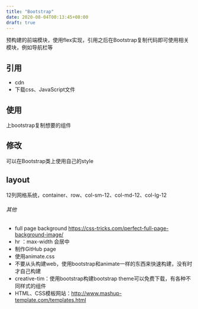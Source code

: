 ```yaml
---
title: "Bootstrap"
date: 2020-08-04T00:13:45+08:00
draft: true
---
```


预构建的前端模块，使用flex实现，引用之后在Bootstrap复制代码即可使用相关模块，例如导航栏等

## 引用
- cdn
- 下载css、JavaScript文件
## 使用
上bootstrap复制想要的组件
## 修改
可以在Bootstrap类上使用自己的style
## layout
12列网格系统，container、row、col-sm-12、col-md-12、col-lg-12


###### 其他
- full page background https://css-tricks.com/perfect-full-page-background-image/
- hr ：max-width 会居中
- 制作GitHub page
- 使用animate.css
- 不要从头构建web，使用bootstrap和animate一样的东西来快速构建，没有时才自己构建
- creative-tim：使用bootstrap构建bootstrap theme可以免费下载，有各种不同样式的组件
- HTML、CSS模板网站：http://www.mashup-template.com/templates.html